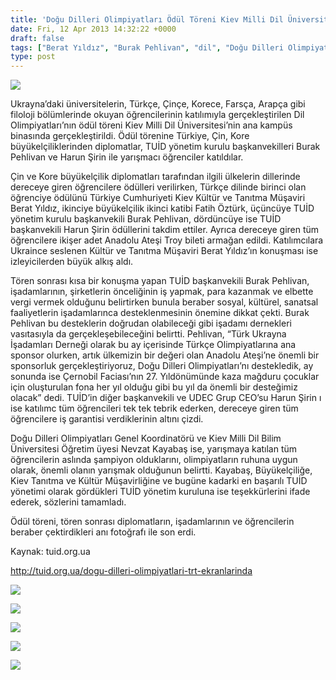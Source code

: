```yaml
---
title: 'Doğu Dilleri Olimpiyatları Ödül Töreni Kiev Milli Dil Üniversitesi’nde Gerçekleşti'
date: Fri, 12 Apr 2013 14:32:22 +0000
draft: false
tags: ["Berat Yıldız", "Burak Pehlivan", "dil", "Doğu Dilleri Olimpiyatları", "Fatih Öztürk", "harun şirin", "Kiev Milli Dil Üniversitesi", "Nevzat Kayabaş", "ödül", "olimpiyat", "tören", "TUİD", "TUİD (Türk Ukrayna İşadamları Derneği)", "Ukrayna Türk toplumu", "Ukrayna Ünivesite", "Ukrayna'da Türkçe"]
type: post
---
```


![](https://lh3.googleusercontent.com/-yjf_07Rls3w/UWgVLVJSCdI/AAAAAAAAFgw/Szyxm_ck758/s881/DSCN2627.JPG)

Ukrayna’daki üniversitelerin, Türkçe, Çinçe, Korece, Farsça, Arapça gibi filoloji bölümlerinde okuyan öğrencilerinin katılımıyla gerçekleştirilen Dil Olimpiyatları’nın ödül töreni Kiev Milli Dil Üniversitesi’nin ana kampüs binasında gerçekleştirildi. Ödül törenine Türkiye, Çin, Kore büyükelçiliklerinden diplomatlar, TUİD yönetim kurulu başkanvekilleri Burak Pehlivan ve Harun Şirin ile yarışmacı öğrenciler katıldılar.

Çin ve Kore büyükelçilik diplomatları tarafından ilgili ülkelerin dillerinde dereceye giren öğrencilere ödülleri verilirken, Türkçe dilinde birinci olan öğrenciye ödülünü Türkiye Cumhuriyeti Kiev Kültür ve Tanıtma Müşaviri Berat Yıldız, ikinciye büyükelçilik ikinci katibi Fatih Öztürk, üçüncüye TUİD yönetim kurulu başkanvekili Burak Pehlivan, dördüncüye ise TUİD başkanvekili Harun Şirin ödüllerini takdim ettiler. Ayrıca dereceye giren tüm öğrencilere ikişer adet Anadolu Ateşi Troy bileti armağan edildi. Katılımcılara Ukraince seslenen Kültür ve Tanıtma Müşaviri Berat Yıldız’ın konuşması ise izleyicilerden büyük alkış aldı.

Tören sonrası kısa bir konuşma yapan TUİD başkanvekili Burak Pehlivan, işadamlarının, şirketlerin önceliğinin iş yapmak, para kazanmak ve elbette vergi vermek olduğunu belirtirken bunula beraber sosyal, kültürel, sanatsal faaliyetlerin işadamlarınca desteklenmesinin önemine dikkat çekti. Burak Pehlivan bu desteklerin doğrudan olabileceği gibi işadamı dernekleri vasıtasıyla da gerçekleşebileceğini belirtti. Pehlivan, “Türk Ukrayna İşadamları Derneği olarak bu ay içerisinde Türkçe Olimpiyatlarına ana sponsor olurken, artık ülkemizin bir değeri olan Anadolu Ateşi’ne önemli bir sponsorluk gerçekleştiriyoruz, Doğu Dilleri Olimpiyatları’nı destekledik, ay sonunda ise Çernobil Faciası’nın 27. Yıldönümünde kaza mağduru çocuklar için oluşturulan fona her yıl olduğu gibi bu yıl da önemli bir desteğimiz olacak” dedi. TUİD’in diğer başkanvekili ve UDEC Grup CEO’su Harun Şirin ı ise katılımc tüm öğrencileri tek tek tebrik ederken, dereceye giren tüm öğrencilere iş garantisi verdiklerinin altını çizdi.

Doğu Dilleri Olimpiyatları Genel Koordinatörü ve Kiev Milli Dil Bilim Üniversitesi Öğretim üyesi Nevzat Kayabaş ise, yarışmaya katılan tüm öğrencilerin aslında şampiyon olduklarını, olimpiyatların ruhuna uygun olarak, önemli olanın yarışmak olduğunun belirtti. Kayabaş, Büyükelçiliğe, Kiev Tanıtma ve Kültür Müşavirliğine ve bugüne kadarki en başarılı TUİD yönetimi olarak gördükleri TUİD yönetim kuruluna ise teşekkürlerini ifade ederek, sözlerini tamamladı.

Ödül töreni, tören sonrası diplomatların, işadamlarının ve öğrencilerin beraber çektirdikleri anı fotoğrafı ile son erdi.

Kaynak: tuid.org.ua

http://tuid.org.ua/dogu-dilleri-olimpiyatlari-trt-ekranlarinda

![](https://lh4.googleusercontent.com/-zGG8q97I2V8/UWgUs1lVhZI/AAAAAAAAFgE/r5Gz8TGtMJQ/s881/DSCN2622.JPG)

![](https://lh4.googleusercontent.com/-xOpXLfLSFng/UWgTRMEsOEI/AAAAAAAAFeY/vmrhSSktCwU/s881/DSCN2611.JPG)

![](https://lh5.googleusercontent.com/-MUC2VDnKTWY/UWgSiGUZXHI/AAAAAAAAFdw/8monBy7fHng/s881/DSCN2606.JPG)

![](https://lh3.googleusercontent.com/-OYSk07EEvFs/UWgPDiqdSUI/AAAAAAAAFaw/mmtJldzegw4/s881/DSCN2582.JPG)

![](https://lh4.googleusercontent.com/-pcfWWZ-5-nw/UWgQFEi04GI/AAAAAAAAFbo/qjHmmTegVDQ/s881/DSCN2589.JPG)